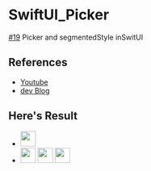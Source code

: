 # SwiftUI_Picker
[#19](https://www.youtube.com/watch?v=G_kNxmyrdBE) Picker and segmentedStyle inSwitUI

## References
- [Youtube](https://www.youtube.com/watch?v=G_kNxmyrdBE)
- [dev Blog](https://seons-dev.tistory.com/34)


## Here's Result
 - <img src="https://user-images.githubusercontent.com/83416999/120016612-c5347280-c01f-11eb-9d53-c3ff5bb6c859.gif" width="30rem">
 - <img src="https://user-images.githubusercontent.com/83416999/120016636-cb2a5380-c01f-11eb-9339-ba77286c84f8.png" width="30rem"> <img src="https://user-images.githubusercontent.com/83416999/120016637-cb2a5380-c01f-11eb-854b-15a854bcdeab.png" width="30rem"> <img src="https://user-images.githubusercontent.com/83416999/120016639-cbc2ea00-c01f-11eb-8ccf-f68831da6c2f.png" width="30rem">
